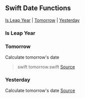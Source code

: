 
## Swift Date Functions

[Is Leap Year](#Is-Leap-Year) | [Tomorrow](#Tomorrow) | [Yesterday](#Yesterday)

### Is Leap Year

### Tomorrow
Calculate tomorrow's date

> swift tomorrow.swift
[Source](tomorrow.swift)

### Yesterday
Calculate tomorrow's date
[Source](yesterday.swift)

